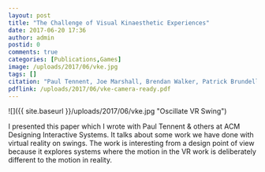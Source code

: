 ```yaml
---
layout: post
title: "The Challenge of Visual Kinaesthetic Experiences"
date: 2017-06-20 17:36
author: admin
postid: 0
comments: true
categories: [Publications,Games]
image: /uploads/2017/06/vke.jpg
tags: []
citation: "Paul Tennent, Joe Marshall, Brendan Walker, Patrick Brundell, and Steve Benford. 2017. **The Challenges of Visual-Kinaesthetic Experience**. In *Proceedings of the 2017 Conference on Designing Interactive Systems (DIS '17)*. ACM, New York, NY, USA, 1265-1276. DOI: https://doi.org/10.1145/3064663.3064763"
pdflink: /uploads/2017/06/vke-camera-ready.pdf
---
```

![]({{ site.baseurl }}/uploads/2017/06/vke.jpg "Oscillate VR Swing")

I presented this paper which I wrote with Paul Tennent & others at ACM Designing Interactive Systems. It talks about some work we have done with virtual reality on swings. The work is interesting from a design point of view because it explores systems where the motion in the VR work is deliberately different to the motion in reality. 